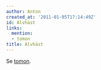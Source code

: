 ```yaml
---
author: Anton
created_at: '2011-01-05T17:14:49Z'
id: Alvhäst
links:
  mention:
  - tomon
title: Alvhäst
---
```


Se [tomon].

  [tomon]: tomon
